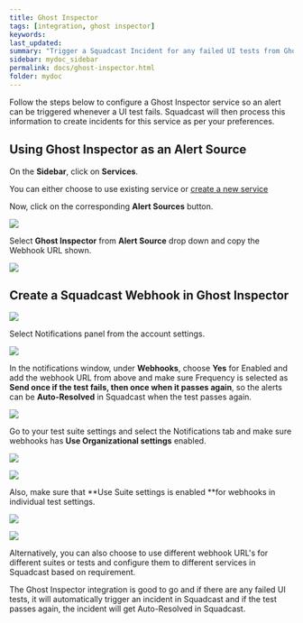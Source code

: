 ```yaml
---
title: Ghost Inspector
tags: [integration, ghost inspector]
keywords: 
last_updated: 
summary: "Trigger a Squadcast Incident for any failed UI tests from Ghost Inspector"
sidebar: mydoc_sidebar
permalink: docs/ghost-inspector.html
folder: mydoc
---
```


Follow the steps below to configure a Ghost Inspector service so an alert can be triggered whenever a UI test fails. Squadcast will then process this information to create incidents for this service as per your preferences.

## Using Ghost Inspector as an Alert Source

On the **Sidebar**, click on **Services**.

You can either choose to use existing service or [create a new service](adding-a-service.html)

Now, click on the corresponding **Alert Sources** button.

![](images/integration_1.png)

Select **Ghost Inspector** from  **Alert Source** drop down and copy the Webhook URL shown.

![](images/ghost_1.png)

## Create a Squadcast Webhook in Ghost Inspector

![](images/ghost_2.png)

Select Notifications panel from the account settings.

![](images/ghost_3.png)

In the notifications window, under **Webhooks**, choose **Yes** for Enabled and add the webhook URL from above and make sure Frequency is selected as **Send once if the test fails, then once when it passes again**, so the alerts can be **Auto-Resolved** in Squadcast when the test passes again.

![](images/ghost_4.png)

Go to your test suite settings and select the Notifications tab and make sure webhooks has **Use Organizational settings** enabled.

![](images/ghost_5.png)

![](images/ghost_6.png)

Also, make sure that **Use Suite settings is enabled **for webhooks in individual test settings.

![](images/ghost_7.png)

![](images/ghost_8.png)

Alternatively, you can also choose to use different webhook URL's for different suites or tests and configure them to different services in Squadcast based on requirement.

The Ghost Inspector integration is good to go and if there are any failed UI tests, it will automatically trigger an incident in Squadcast and if the test passes again, the incident will get Auto-Resolved in Squadcast.